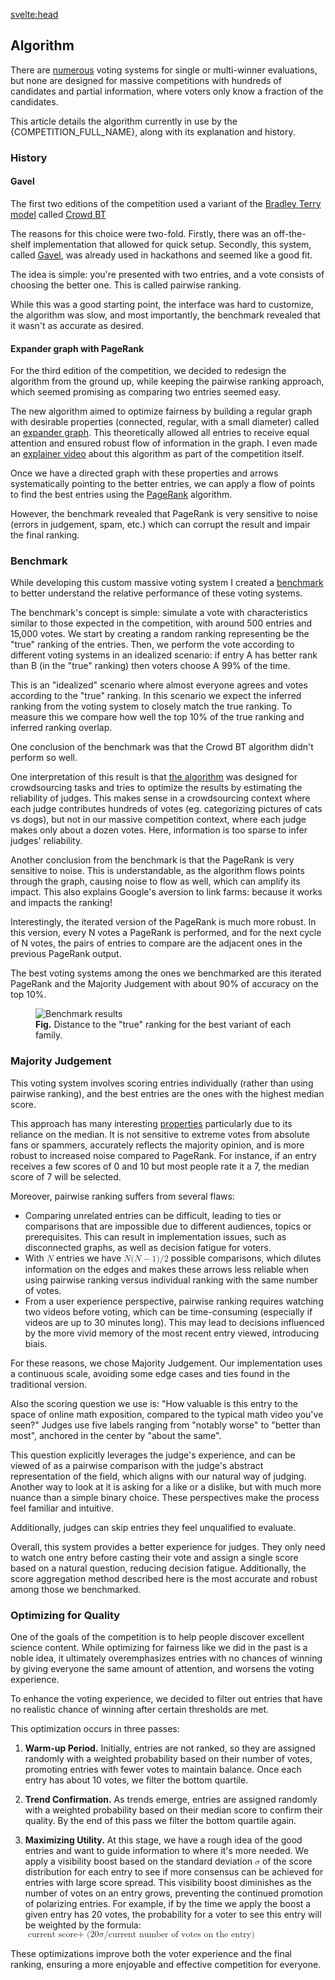 <script>
	import { COMPETITION_FULL_NAME, COMPETITION_SHORT_NAME } from '$lib/config';
	import K from '$lib/components/K.svelte';
	import Youtube from '$lib/components/Youtube.svelte';
</script>

<svelte:head>
<title>Algorithm &middot; {COMPETITION_SHORT_NAME}</title>
</svelte:head>

## Algorithm

There are [numerous](https://en.wikipedia.org/wiki/Comparison_of_electoral_systems#Comparison_of_single-winner_voting_methods) voting systems for single or multi-winner evaluations, but none are designed for massive competitions with hundreds of candidates and partial information, where voters only know a fraction of the candidates.

This article details the algorithm currently in use by the {COMPETITION_FULL_NAME}, along with its explanation and history.

### History

#### Gavel

The first two editions of the competition used a variant of the [Bradley Terry model](https://en.wikipedia.org/wiki/Bradley%E2%80%93Terry_model) called [Crowd BT](https://pages.stern.nyu.edu/~xchen3/images/crowd_pairwise.pdf)

The reasons for this choice were two-fold. Firstly, there was an off-the-shelf implementation that allowed for quick setup. Secondly, this system, called [Gavel](https://anishathalye.com/gavel-an-expo-judging-system/), was already used in hackathons and seemed like a good fit.

The idea is simple: you're presented with two entries, and a vote consists of choosing the better one. This is called pairwise ranking.

While this was a good starting point, the interface was hard to customize, the algorithm was slow, and most importantly, the benchmark revealed that it wasn't as accurate as desired.

#### Expander graph with PageRank

For the third edition of the competition, we decided to redesign the algorithm from the ground up, while keeping the pairwise ranking approach, which seemed promising as comparing two entries seemed easy.

The new algorithm aimed to optimize fairness by building a regular graph with desirable properties (connected, regular, with a small diameter) called an [expander graph](https://en.wikipedia.org/wiki/Expander_graph). This theoretically allowed all entries to receive equal attention and ensured robust flow of information in the graph. I even made an [explainer video](https://www.youtube.com/watch?v=XSDBbCaO-kc) about this algorithm as part of the competition itself.

<div class="flex justify-center">
	<Youtube width="560" src={"https://www.youtube.com/embed/XSDBbCaO-kc?si=NpEx4j0NVqwwftCG"}></Youtube>
</div>

Once we have a directed graph with these properties and arrows systematically pointing to the better entries, we can apply a flow of points to find the best entries using the [PageRank](https://en.wikipedia.org/wiki/PageRank) algorithm.

However, the benchmark revealed that PageRank is very sensitive to noise (errors in judgement, spam, etc.) which can corrupt the result and impair the final ranking.

### Benchmark

While developing this custom massive voting system I created a [benchmark](https://github.com/fcrozatier/voting-systems-benchmark) to better understand the relative performance of these voting systems.

The benchmark's concept is simple: simulate a vote with characteristics similar to those expected in the competition, with around 500 entries and 15,000 votes. We start by creating a random ranking representing be the "true" ranking of the entries. Then, we perform the vote according to different voting systems in an idealized scenario: if entry A has better rank than B (in the "true" ranking) then voters choose A 99% of the time.

This is an "idealized" scenario where almost everyone agrees and votes according to the "true" ranking. In this scenario we expect the inferred ranking from the voting system to closely match the true ranking. To measure this we compare how well the top 10% of the true ranking and inferred ranking overlap.

One conclusion of the benchmark was that the Crowd BT algorithm didn't perform so well.

One interpretation of this result is that [the algorithm](https://pages.stern.nyu.edu/~xchen3/images/crowd_pairwise.pdf) was designed for crowdsourcing tasks and tries to optimize the results by estimating the reliability of judges. This makes sense in a crowdsourcing context where each judge contributes hundreds of votes (eg. categorizing pictures of cats vs dogs), but not in our massive competition context, where each judge makes only about a dozen votes. Here, information is too sparse to infer judges' reliability.

Another conclusion from the benchmark is that the PageRank is very sensitive to noise.
This is understandable, as the algorithm flows points through the graph, causing noise to flow as well, which can amplify its impact. This also explains Google's aversion to link farms: because it works and impacts the ranking!

Interestingly, the iterated version of the PageRank is much more robust. In this version, every N votes a PageRank is performed, and for the next cycle of N votes, the pairs of entries to compare are the adjacent ones in the previous PageRank output.

The best voting systems among the ones we benchmarked are this iterated PageRank and the Majority Judgement with about 90% of accuracy on the top 10%.

<figure class="grid justify-center text-center">
	<img src="/img/algorithm/Overall.png" alt="Benchmark results" />
	<figcaption><b>Fig.</b> Distance to the "true" ranking for the best variant of each family. </figcaption>
</figure>

### Majority Judgement

This voting system involves scoring entries individually (rather than using pairwise ranking), and the best entries are the ones with the highest median score.

This approach has many interesting [properties](https://www.pnas.org/doi/pdf/10.1073/pnas.0702634104) particularly due to its reliance on the median. It is not sensitive to extreme votes from absolute fans or spammers, accurately reflects the majority opinion, and is more robust to increased noise compared to PageRank. For instance, if an entry receives a few scores of 0 and 10 but most people rate it a 7, the median score of 7 will be selected.

Moreover, pairwise ranking suffers from several flaws:
- Comparing unrelated entries can be difficult, leading to ties or comparisons that are impossible due to different audiences, topics or prerequisites. This can result in implementation issues, such as disconnected graphs, as well as decision fatigue for voters.
- With <math><mi>N</mi></math> entries we have <math>
  <mrow><mi>N</mi><mo form="prefix" stretchy="false">(</mo><mi>N</mi>
    <mo>−</mo>
    <mn>1</mn><mo form="postfix" stretchy="false">)</mo><mi>/</mi><mn>2</mn>
  </mrow>
</math> possible comparisons, which dilutes information on the edges and makes these arrows less reliable when using pairwise ranking versus individual ranking with the same number of votes.
- From a user experience perspective, pairwise ranking requires watching two videos before voting, which can be time-consuming (especially if videos are up to 30 minutes long). This may lead to decisions influenced by the more vivid memory of the most recent entry viewed, introducing biais.

For these reasons, we chose Majority Judgement. Our implementation uses a continuous scale, avoiding some edge cases and ties found in the traditional version.

Also the scoring question we use is: "How valuable is this entry to the space of online math exposition, compared to the typical math video you've seen?" Judges use five labels ranging from "notably worse" to "better than most", anchored in the center by "about the same".

This question explicitly leverages the judge's experience, and can be viewed of as a pairwise comparison with the judge's abstract representation of the field, which aligns with our natural way of judging. Another way to look at it is asking for a like or a dislike, but with much more nuance than a simple binary choice. These perspectives make the process feel familiar and intuitive.

Additionally, judges can skip entries they feel unqualified to evaluate.

Overall, this system provides a better experience for judges. They only need to watch one entry before casting their vote and assign a single score based on a natural question, reducing decision fatigue. Additionally, the score aggregation method described here is the most accurate and robust among those we benchmarked.


### Optimizing for Quality

One of the goals of the competition is to help people discover excellent science content. While optimizing for fairness like we did in the past is a noble idea, it ultimately overemphasizes entries with no chances of winning by giving everyone the same amount of attention, and worsens the voting experience.

To enhance the voting experience, we decided to filter out entries that have no realistic chance of winning after certain thresholds are met.

This optimization occurs in three passes:

1. **Warm-up Period.** Initially, entries are not ranked, so they are assigned randomly with a weighted probability based on their number of votes, promoting entries with fewer votes to maintain balance. Once each entry has about 10 votes, we filter the bottom quartile.

2. **Trend Confirmation.** As trends emerge, entries are assigned randomly with a weighted probability based on their median score to confirm their quality. By the end of this pass we filter the bottom quartile again.

3. **Maximizing Utility.** At this stage, we have a rough idea of the good entries and want to guide information to where it's more needed. We apply a visibility boost based on the standard deviation <math><mi>σ</mi></math> of the score distribution for each entry to see if more consensus can be achieved for entries with large score spread. This visibility boost diminishes as the number of votes on an entry grows, preventing the continued promotion of polarizing entries. For example, if by the time we apply the boost a given entry has 20 votes, the probability for a voter to see this entry will be weighted by the formula: <math><mrow><mtext>current score </mtext><mo> + </mo></mrow><mrow><mo form="prefix" stretchy="false">(</mo><mn>20 </mn><mi> σ </mi><mi> / </mi><mtext> current number of votes on the entry</mtext><mo form="postfix" stretchy="false">)</mo></mrow></math>

These optimizations improve both the voter experience and the final ranking, ensuring a more enjoyable and effective competition for everyone.
